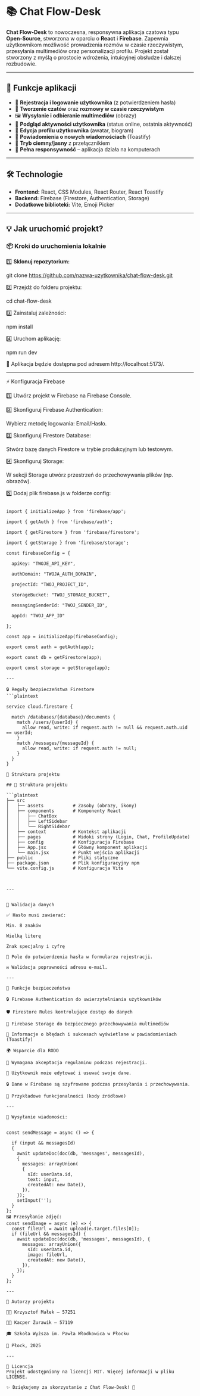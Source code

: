 # 📚 Chat Flow-Desk

**Chat Flow-Desk** to nowoczesna, responsywna aplikacja czatowa typu **Open-Source**, stworzona w oparciu o **React** i **Firebase**. Zapewnia użytkownikom możliwość prowadzenia rozmów w czasie rzeczywistym, przesyłania multimediów oraz personalizacji profilu. Projekt został stworzony z myślą o prostocie wdrożenia, intuicyjnej obsłudze i dalszej rozbudowie.

---

## 🚀 Funkcje aplikacji

- 🔐 **Rejestracja i logowanie użytkownika** (z potwierdzeniem hasła)
- 💬 **Tworzenie czatów** oraz **rozmowy w czasie rzeczywistym**
- 🖼️ **Wysyłanie i odbieranie multimediów** (obrazy)
- 🔄 **Podgląd aktywności użytkownika** (status online, ostatnia aktywność)
- 📝 **Edycja profilu użytkownika** (awatar, biogram)
- 🔔 **Powiadomienia o nowych wiadomościach** (Toastify)
- 🌙 **Tryb ciemny/jasny** z przełącznikiem
- 📱 **Pełna responsywność** – aplikacja działa na komputerach

---

## 🛠️ Technologie

- **Frontend:** React, CSS Modules, React Router, React Toastify
- **Backend:** Firebase (Firestore, Authentication, Storage)
- **Dodatkowe biblioteki:** Vite, Emoji Picker

---

## 💡 Jak uruchomić projekt?

### 📦 **Kroki do uruchomienia lokalnie**

1️⃣ **Sklonuj repozytorium:**

git clone https://github.com/nazwa-uzytkownika/chat-flow-desk.git

2️⃣ Przejdź do folderu projektu:

cd chat-flow-desk

3️⃣ Zainstaluj zależności:

npm install

4️⃣ Uruchom aplikację:

npm run dev

📌 Aplikacja będzie dostępna pod adresem http://localhost:5173/.

---

⚡ Konfiguracja Firebase

1️⃣ Utwórz projekt w Firebase na Firebase Console.

2️⃣ Skonfiguruj Firebase Authentication:

Wybierz metodę logowania: Email/Hasło.

3️⃣ Skonfiguruj Firestore Database:

Stwórz bazę danych Firestore w trybie produkcyjnym lub testowym.

4️⃣ Skonfiguruj Storage:

W sekcji Storage utwórz przestrzeń do przechowywania plików (np. obrazów).

5️⃣ Dodaj plik firebase.js w folderze config:
```plaintext

import { initializeApp } from 'firebase/app';

import { getAuth } from 'firebase/auth';

import { getFirestore } from 'firebase/firestore';

import { getStorage } from 'firebase/storage';

const firebaseConfig = {

  apiKey: "TWOJE_API_KEY",
  
  authDomain: "TWOJA_AUTH_DOMAIN",
  
  projectId: "TWOJ_PROJECT_ID",
  
  storageBucket: "TWOJ_STORAGE_BUCKET",
  
  messagingSenderId: "TWOJ_SENDER_ID",
  
  appId: "TWOJ_APP_ID"
  
};

const app = initializeApp(firebaseConfig);

export const auth = getAuth(app);

export const db = getFirestore(app);

export const storage = getStorage(app);

---

🔒 Reguły bezpieczeństwa Firestore
```plaintext

service cloud.firestore {

  match /databases/{database}/documents {
    match /users/{userId} {
      allow read, write: if request.auth != null && request.auth.uid == userId;
    }
    match /messages/{messageId} {
      allow read, write: if request.auth != null;
    }
  }
}

🎨 Struktura projektu

## 🎨 Struktura projektu

```plaintext
├── src
│   ├── assets           # Zasoby (obrazy, ikony)
│   ├── components       # Komponenty React
│   │   ├── ChatBox
│   │   ├── LeftSidebar
│   │   └── RightSidebar
│   ├── context          # Kontekst aplikacji
│   ├── pages            # Widoki strony (Login, Chat, ProfileUpdate)
│   ├── config           # Konfiguracja Firebase
│   ├── App.jsx          # Główny komponent aplikacji
│   └── main.jsx         # Punkt wejścia aplikacji
├── public               # Pliki statyczne
├── package.json         # Plik konfiguracyjny npm
└── vite.config.js       # Konfiguracja Vite



---


🔔 Walidacja danych

✅ Hasło musi zawierać:

Min. 8 znaków

Wielką literę

Znak specjalny i cyfrę

🔄 Pole do potwierdzenia hasła w formularzu rejestracji.

✉️ Walidacja poprawności adresu e-mail.

---

🧪 Funkcje bezpieczeństwa

🔒 Firebase Authentication do uwierzytelniania użytkowników

🛡️ Firestore Rules kontrolujące dostęp do danych

💾 Firebase Storage do bezpiecznego przechowywania multimediów

🔔 Informacje o błędach i sukcesach wyświetlane w powiadomieniach (Toastify)

🌍 Wsparcie dla RODO

📄 Wymagana akceptacja regulaminu podczas rejestracji.

🔐 Użytkownik może edytować i usuwać swoje dane.

🔒 Dane w Firebase są szyfrowane podczas przesyłania i przechowywania.

🌟 Przykładowe funkcjonalności (kody źródłowe)

---

💬 Wysyłanie wiadomości:


const sendMessage = async () => {

  if (input && messagesId) 
  {
    await updateDoc(doc(db, 'messages', messagesId), 
    {
      messages: arrayUnion(
      {
        sId: userData.id,
        text: input,
        createdAt: new Date(),
      }),
    });
    setInput('');
  }
};
🖼️ Przesyłanie zdjęć:
const sendImage = async (e) => {
  const fileUrl = await upload(e.target.files[0]);
  if (fileUrl && messagesId) {
    await updateDoc(doc(db, 'messages', messagesId), {
      messages: arrayUnion({
        sId: userData.id,
        image: fileUrl,
        createdAt: new Date(),
      }),
    });
  }
};

---

🤝 Autorzy projektu

👨‍💻 Krzysztof Małek – 57251

👨‍💻 Kacper Żurawik – 57119

🎓 Szkoła Wyższa im. Pawła Włodkowica w Płocku

📅 Płock, 2025

---

📜 Licencja
Projekt udostępniony na licencji MIT. Więcej informacji w pliku LICENSE.

✨ Dziękujemy za skorzystanie z Chat Flow-Desk! 🚀
